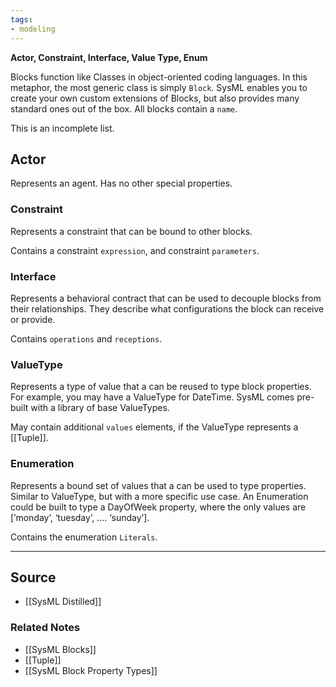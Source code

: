 ```yaml
---
tags:
- modeling
---
```

**Actor, Constraint, Interface, Value Type, Enum**

Blocks function like Classes in object-oriented coding languages. In this metaphor, the most generic class is simply `Block`. SysML enables you to create your own custom extensions of Blocks, but also provides many standard ones out of the box. All blocks contain a `name`.

This is an incomplete list.

## Actor

Represents an agent. Has no other special properties.

### Constraint

Represents a constraint that can be bound to other blocks. 

Contains a constraint `expression`, and constraint `parameters`.

### Interface

Represents a behavioral contract that can be used to decouple blocks from their relationships. They describe what configurations the block can receive or provide.

Contains `operations` and `receptions`.

### ValueType

Represents a type of value that a can be reused to type block properties. For example, you may have a ValueType for DateTime. SysML comes pre-built with a library of base ValueTypes.

May contain additional `values` elements, if the ValueType represents a [[Tuple]].

### Enumeration

Represents a bound set of values that a can be used to type properties. Similar to ValueType, but with a more specific use case. An Enumeration could be built to type a DayOfWeek property, where the only values are [’monday’, ‘tuesday’, .... ‘sunday’].

Contains the enumeration `Literals`.

---

## Source
- [[SysML Distilled]]

### Related Notes
- [[SysML Blocks]] 
- [[Tuple]] 
- [[SysML Block Property Types]]